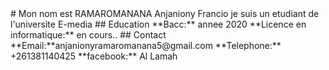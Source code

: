 <head>
    <link rel="stylesheet" type="text/css" href="style.css">
</head>
# Mon nom est RAMAROMANANA Anjaniony Francio
je suis un etudiant de l'universite E-media
## Education
**Bacc:** annee 2020
**Licence en informatique:** en cours..
## Contact
**Email:**anjanionyramaromanana5@gmail.com
**Telephone:** +261381140425
**facebook:** Al Lamah
